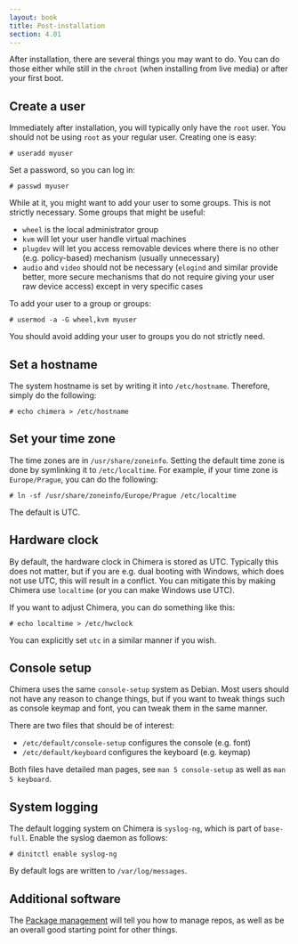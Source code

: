 ```yaml
---
layout: book
title: Post-installation
section: 4.01
---
```


After installation, there are several things you may want to do.
You can do those either while still in the `chroot` (when installing
from live media) or after your first boot.

## Create a user

Immediately after installation, you will typically only have the `root`
user. You should not be using `root` as your regular user. Creating one
is easy:

```
# useradd myuser
```

Set a password, so you can log in:

```
# passwd myuser
```

While at it, you might want to add your user to some groups. This is
not strictly necessary. Some groups that might be useful:

* `wheel` is the local administrator group
* `kvm` will let your user handle virtual machines
* `plugdev` will let you access removable devices where there is no
  other (e.g. policy-based) mechanism (usually unnecessary)
* `audio` and `video` should not be necessary (`elogind` and similar
  provide better, more secure mechanisms that do not require giving
  your user raw device access) except in very specific cases

To add your user to a group or groups:

```
# usermod -a -G wheel,kvm myuser
```

You should avoid adding your user to groups you do not strictly need.

## Set a hostname

The system hostname is set by writing it into `/etc/hostname`. Therefore,
simply do the following:

```
# echo chimera > /etc/hostname
```

## Set your time zone

The time zones are in `/usr/share/zoneinfo`. Setting the default time
zone is done by symlinking it to `/etc/localtime`. For example, if
your time zone is `Europe/Prague`, you can do the following:

```
# ln -sf /usr/share/zoneinfo/Europe/Prague /etc/localtime
```

The default is UTC.

## Hardware clock

By default, the hardware clock in Chimera is stored as UTC. Typically
this does not matter, but if you are e.g. dual booting with Windows,
which does not use UTC, this will result in a conflict. You can mitigate
this by making Chimera use `localtime` (or you can make Windows use UTC).

If you want to adjust Chimera, you can do something like this:

```
# echo localtime > /etc/hwclock
```

You can explicitly set `utc` in a similar manner if you wish.

## Console setup

Chimera uses the same `console-setup` system as Debian. Most users
should not have any reason to change things, but if you want to tweak
things such as console keymap and font, you can tweak them in the same
manner.

There are two files that should be of interest:

* `/etc/default/console-setup` configures the console (e.g. font)
* `/etc/default/keyboard` configures the keyboard (e.g. keymap)

Both files have detailed man pages, see `man 5 console-setup` as well
as `man 5 keyboard`.

## System logging

The default logging system on Chimera is `syslog-ng`, which is part of
`base-full`. Enable the syslog daemon as follows:

```
# dinitctl enable syslog-ng
```

By default logs are written to `/var/log/messages`.

## Additional software

The [Package management](/docs/apk) will tell you how to manage repos,
as well as be an overall good starting point for other things.
